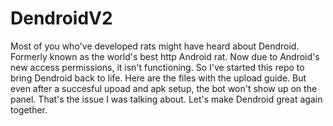 # DendroidV2
Most of you who've developed rats might have heard about Dendroid. Formerly known as the world's best http Android rat. Now due to Android's new access permissions, it isn't functioning. So I've started this repo to bring Dendroid back to life. Here are the files with the upload guide. But even after a succesful upoad and apk setup, the bot won't show up on the panel. That's the issue I was talking about. Let's make Dendroid great again together.
